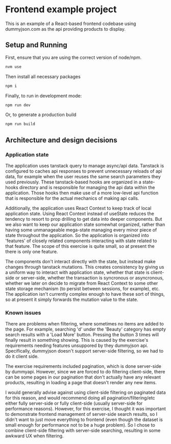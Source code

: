 # Frontend example project

This is an example of a React-based frontend codebase using dummyjson.com as the api providing products to display.

## Setup and Running

First, ensure that you are using the correct version of node/npm.

```js
nvm use
```

Then install all necessary packages

```js
npm i
```

Finally, to run in development mode:
```js
npm run dev
```

Or, to generate a production build
```js 
npm run build
```

## Architecture and design decisions

### Application state

The application uses tanstack query to manage async/api data. Tanstack is configured to caches api responses to prevent unnecessary reloads of api data, for example when the user reuses the same search parameters they used previously. These tanstack-based hooks are organized in a state-hooks directory and is responsible for managing the api data within the application. Those hooks then make use of a more low-level api function that is responsible for the actual mechanics of making api calls.

Additionally, the application uses React Context to keep track of local application state. Using React Context instead of useState reduces the tendency to resort to prop drilling to get data into deeper components. But we also want to keep our application state somewhat organized, rather than having some unmanageable mega-state managing every minor piece of state throughout the application. So the application is organized into 'features' of closely related components interacting with state related to that feature. The scope of this exercise is quite small, so at present the there is only one feature.

The components don't interact directly with the state, but instead make changes through tanstack mutations. This creates consistency by giving us a uniform way to interact with application state, whether that state is client-side or server-side, whether the transaction is syncronous or asyncronous, whether we later on decide to migrate from React Context to some other state storage mechanism (to persist between sessions, for example), etc. The application isn't currently complex enough to have these sort of things, so at present it simply forwards the mutation value to the state.

### Known issues

There are problems when filtering, where sometimes no items are added to the page. For example, searching 'd' under the 'Beauty' category has empty search results with a 'Load More' button. Pressing the button 3 times will finally result in something showing. This is caused by the exercise's requirements needing features unsuppored by they dummyjson api. Specifically, dummyjson doesn't support server-side filtering, so we had to do it client side.

The exercise requirements included pagination, which is done server-side by dummyapi. However, since we are forced to do filtering client-side, there can be some pages in our pagination that don't actually have any relevant products, resulting in loading a page that doesn't render any new items.

I would generally advise against using client-side filtering on paginated data for this reason, and would recommend doing all pagination/filtering/etc either fully server-side or fully client-side (usually server-side for performance reasons). However, for this exercise, I thought it was important to demonstrate frontend management of server-side search results, so I didn't want to just move everything to frontend (even though the dataset is small enough for performance not to be a huge problem). So I chose to combine client-side filtering with server-side searching, resulting in some awkward UX when filtering.

